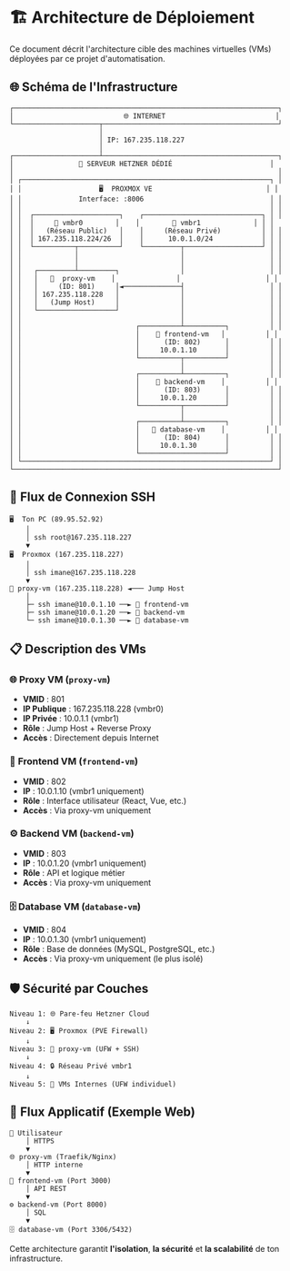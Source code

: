 # 🏗️ Architecture de Déploiement

Ce document décrit l'architecture cible des machines virtuelles (VMs) déployées par ce projet d'automatisation.

## 🌐 Schéma de l'Infrastructure

```
┌─────────────────────────────────────────────────────────────────┐
│                           🌐 INTERNET                           │
└─────────────────────┬───────────────────────────────────────────┘
                      │
                      │ IP: 167.235.118.227
                      │
┌─────────────────────┴───────────────────────────────────────────┐
│                🏢 SERVEUR HETZNER DÉDIÉ                        │
│                                                                 │
│ ┌─────────────────────────────────────────────────────────────┐ │
│ │                   🖥️  PROXMOX VE                            │ │
│ │              Interface: :8006                               │ │
│ │                                                             │ │
│ │  ┌─────────────────────┐    ┌─────────────────────────────┐ │ │
│ │  │     🌉 vmbr0        │    │        🌉 vmbr1             │ │ │
│ │  │   (Réseau Public)   │    │     (Réseau Privé)          │ │ │
│ │  │ 167.235.118.224/26  │    │      10.0.1.0/24            │ │ │
│ │  └──────────┬──────────┘    └─────────┬───────────────────┘ │ │
│ │             │                         │                     │ │
│ │             │                         │                     │ │
│ │   ┌─────────┴─────────┐               │                     │ │
│ │   │   📍  proxy-vm    │               │                     │ │
│ │   │     (ID: 801)     │◄──────────────┤                     │ │
│ │   │ 167.235.118.228   │               │                     │ │
│ │   │   (Jump Host)     │               │                     │ │
│ │   └───────────────────┘               │                     │ │
│ │                                       │                     │ │
│ │                            ┌──────────┴──────────┐          │ │
│ │                            │    📍 frontend-vm   │          │ │
│ │                            │      (ID: 802)      │          │ │
│ │                            │     10.0.1.10       │          │ │
│ │                            └──────────┬──────────┘          │ │
│ │                                       │                     │ │
│ │                            ┌──────────┴──────────┐          │ │
│ │                            │    📍 backend-vm    │          │ │
│ │                            │      (ID: 803)      │          │ │
│ │                            │     10.0.1.20       │          │ │
│ │                            └──────────┬──────────┘          │ │
│ │                                       │                     │ │
│ │                            ┌──────────┴──────────┐          │ │
│ │                            │   📍 database-vm    │          │ │
│ │                            │      (ID: 804)      │          │ │
│ │                            │     10.0.1.30       │          │ │
│ │                            └─────────────────────┘          │ │
│ └─────────────────────────────────────────────────────────────┘ │
└─────────────────────────────────────────────────────────────────┘
```

## 🔗 Flux de Connexion SSH

```
🖥️  Ton PC (89.95.52.92)
    │
    │ ssh root@167.235.118.227
    ▼
🖥️  Proxmox (167.235.118.227)
    │
    │ ssh imane@167.235.118.228
    ▼
📍 proxy-vm (167.235.118.228) ◄─── Jump Host
    │
    ├─ ssh imane@10.0.1.10 ──► 📍 frontend-vm
    ├─ ssh imane@10.0.1.20 ──► 📍 backend-vm  
    └─ ssh imane@10.0.1.30 ──► 📍 database-vm
```

## 📋 Description des VMs

### 🌐 **Proxy VM** (`proxy-vm`)
- **VMID** : 801
- **IP Publique** : 167.235.118.228 (vmbr0)
- **IP Privée** : 10.0.1.1 (vmbr1) 
- **Rôle** : Jump Host + Reverse Proxy
- **Accès** : Directement depuis Internet

### 🎨 **Frontend VM** (`frontend-vm`)
- **VMID** : 802
- **IP** : 10.0.1.10 (vmbr1 uniquement)
- **Rôle** : Interface utilisateur (React, Vue, etc.)
- **Accès** : Via proxy-vm uniquement

### ⚙️ **Backend VM** (`backend-vm`)
- **VMID** : 803
- **IP** : 10.0.1.20 (vmbr1 uniquement)
- **Rôle** : API et logique métier
- **Accès** : Via proxy-vm uniquement

### 🗄️ **Database VM** (`database-vm`)
- **VMID** : 804
- **IP** : 10.0.1.30 (vmbr1 uniquement)
- **Rôle** : Base de données (MySQL, PostgreSQL, etc.)
- **Accès** : Via proxy-vm uniquement (le plus isolé)

## 🛡️ Sécurité par Couches

```
Niveau 1: 🌐 Pare-feu Hetzner Cloud
    ↓
Niveau 2: 🖥️ Proxmox (PVE Firewall)
    ↓  
Niveau 3: 📍 proxy-vm (UFW + SSH)
    ↓
Niveau 4: 🔒 Réseau Privé vmbr1
    ↓
Niveau 5: 📍 VMs Internes (UFW individuel)
```

## 🚀 Flux Applicatif (Exemple Web)

```
👤 Utilisateur
    │ HTTPS
    ▼
🌐 proxy-vm (Traefik/Nginx)
    │ HTTP interne
    ▼  
🎨 frontend-vm (Port 3000)
    │ API REST
    ▼
⚙️ backend-vm (Port 8000)  
    │ SQL
    ▼
🗄️ database-vm (Port 3306/5432)
```

Cette architecture garantit **l'isolation**, **la sécurité** et **la scalabilité** de ton infrastructure. 